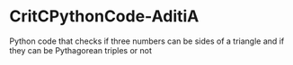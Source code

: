 # CritCPythonCode-AditiA
 Python code that checks if three numbers can be sides of a triangle and if they can be Pythagorean triples or not
